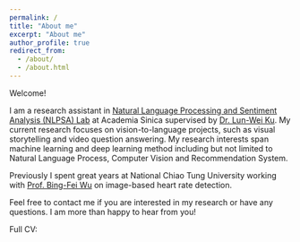 ```yaml
---
permalink: /
title: "About me"
excerpt: "About me"
author_profile: true
redirect_from: 
  - /about/
  - /about.html
---
```


Welcome!

I am a research assistant in [Natural Language Processing and Sentiment Analysis (NLPSA) Lab](https://academiasinicanlplab.github.io/)  at Academia Sinica supervised by [Dr. Lun-Wei Ku](https://www.iis.sinica.edu.tw/pages/lwku/). My current research focuses on vision-to-language projects, such as visual storytelling and video question answering. My research interests span machine learning and deep learning method including but not limited to Natural Language Process, Computer Vision and Recommendation System.

Previously I spent great years at National Chiao Tung University working with [Prof. Bing-Fei Wu](http://cssplab.cn.nctu.edu.tw/adviser/advisor.php) on image-based heart rate detection.

Feel free to contact me if you are interested in my research or have any questions. I am more than happy to hear from you!

Full CV:

